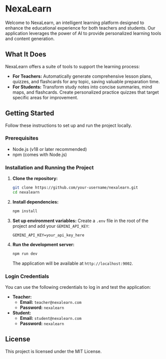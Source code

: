 # NexaLearn

Welcome to NexaLearn, an intelligent learning platform designed to enhance the educational experience for both teachers and students. Our application leverages the power of AI to provide personalized learning tools and content generation.

## What It Does

NexaLearn offers a suite of tools to support the learning process:

*   **For Teachers:** Automatically generate comprehensive lesson plans, quizzes, and flashcards for any topic, saving valuable preparation time.
*   **For Students:** Transform study notes into concise summaries, mind maps, and flashcards. Create personalized practice quizzes that target specific areas for improvement.

## Getting Started

Follow these instructions to set up and run the project locally.

### Prerequisites

*   Node.js (v18 or later recommended)
*   npm (comes with Node.js)

### Installation and Running the Project

1.  **Clone the repository:**
    ```bash
    git clone https://github.com/your-username/nexalearn.git
    cd nexalearn
    ```

2.  **Install dependencies:**
    ```bash
    npm install
    ```

3.  **Set up environment variables:**
    Create a `.env` file in the root of the project and add your `GEMINI_API_KEY`:
    ```
    GEMINI_API_KEY=your_api_key_here
    ```

4.  **Run the development server:**
    ```bash
    npm run dev
    ```
    The application will be available at `http://localhost:9002`.

### Login Credentials

You can use the following credentials to log in and test the application:

*   **Teacher:**
    *   **Email:** `teacher@nexalearn.com`
    *   **Password:** `nexalearn`
*   **Student:**
    *   **Email:** `student@nexalearn.com`
    *   **Password:** `nexalearn`

## License

This project is licensed under the MIT License.
